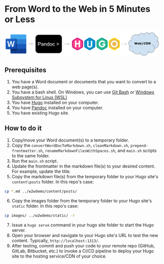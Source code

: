 # From Word to the Web in 5 Minutes or Less

![Readme Banner](/readme_images/WordToWebReadmeBanner.png)

## Prerequisites

1. You have a Word document or documents that you want to convert to a web page(s).
2. You have a bash shell. On Windows, you can use [Git Bash](https://git-scm.com/downloads) or [Windows Subsystem for Linux (WSL)](https://docs.microsoft.com/en-us/windows/wsl/about)
3. You have [Hugo](https://gohugo.io/) installed on your computer.
4. You have [Pandoc](https://pandoc.org/) installed on your computer.
5. You have existing Hugo site.

## How to do it

1. Copy/move your Word document(s) to a temporary folder.
2. Copy the `convertWordDocToMarkdown.sh`, `cleanMarkdown.sh`, `prepend-frontmatter.sh`, `renameMarkdownFilesWithSpaces.sh`, and `main.sh` scripts to the same folder.
3. Run the `main.sh` script.
4. Update the frontmatter in the markdown file(s) to your desired content. For example, update the title.
5. Copy the markdown file(s) from the temporary folder to your Hugo site's `content\posts` folder. In this repo's case:

```bash
cp *.md ../w2wdemo/content/posts/
```

6. Copy the images folder from the temporary folder to your Hugo site's `static` folder. In this repo's case:

```bash
cp images/ ../w2wdemo/static/ -r
```

7. Issue a `hugo serve` command in your hugo site folder to start the Hugo server.
8. Open your browser and navigate to your Hugo site's URL to test the new content. Typically, `http://localhost:1313/`.
9. After testing, commit and push your code to your remote repo (GitHub, GitLab, Bitbucket, etc.) to invoke a CI/CD pipeline to deploy your Hugo site to the hosting service/CDN of your choice.
